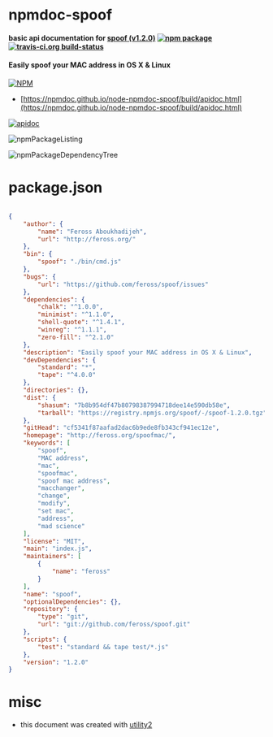 # npmdoc-spoof

#### basic api documentation for  [spoof (v1.2.0)](http://feross.org/spoofmac/)  [![npm package](https://img.shields.io/npm/v/npmdoc-spoof.svg?style=flat-square)](https://www.npmjs.org/package/npmdoc-spoof) [![travis-ci.org build-status](https://api.travis-ci.org/npmdoc/node-npmdoc-spoof.svg)](https://travis-ci.org/npmdoc/node-npmdoc-spoof)

#### Easily spoof your MAC address in OS X & Linux

[![NPM](https://nodei.co/npm/spoof.png?downloads=true&downloadRank=true&stars=true)](https://www.npmjs.com/package/spoof)

- [https://npmdoc.github.io/node-npmdoc-spoof/build/apidoc.html](https://npmdoc.github.io/node-npmdoc-spoof/build/apidoc.html)

[![apidoc](https://npmdoc.github.io/node-npmdoc-spoof/build/screenCapture.buildCi.browser.%252Ftmp%252Fbuild%252Fapidoc.html.png)](https://npmdoc.github.io/node-npmdoc-spoof/build/apidoc.html)

![npmPackageListing](https://npmdoc.github.io/node-npmdoc-spoof/build/screenCapture.npmPackageListing.svg)

![npmPackageDependencyTree](https://npmdoc.github.io/node-npmdoc-spoof/build/screenCapture.npmPackageDependencyTree.svg)



# package.json

```json

{
    "author": {
        "name": "Feross Aboukhadijeh",
        "url": "http://feross.org/"
    },
    "bin": {
        "spoof": "./bin/cmd.js"
    },
    "bugs": {
        "url": "https://github.com/feross/spoof/issues"
    },
    "dependencies": {
        "chalk": "^1.0.0",
        "minimist": "^1.1.0",
        "shell-quote": "^1.4.1",
        "winreg": "^1.1.1",
        "zero-fill": "^2.1.0"
    },
    "description": "Easily spoof your MAC address in OS X & Linux",
    "devDependencies": {
        "standard": "*",
        "tape": "^4.0.0"
    },
    "directories": {},
    "dist": {
        "shasum": "7b8b954df47b80798387994718dee14e590db58e",
        "tarball": "https://registry.npmjs.org/spoof/-/spoof-1.2.0.tgz"
    },
    "gitHead": "cf5341f87aafad2dac6b9ede8fb343cf941ec12e",
    "homepage": "http://feross.org/spoofmac/",
    "keywords": [
        "spoof",
        "MAC address",
        "mac",
        "spoofmac",
        "spoof mac address",
        "macchanger",
        "change",
        "modify",
        "set mac",
        "address",
        "mad science"
    ],
    "license": "MIT",
    "main": "index.js",
    "maintainers": [
        {
            "name": "feross"
        }
    ],
    "name": "spoof",
    "optionalDependencies": {},
    "repository": {
        "type": "git",
        "url": "git://github.com/feross/spoof.git"
    },
    "scripts": {
        "test": "standard && tape test/*.js"
    },
    "version": "1.2.0"
}
```



# misc
- this document was created with [utility2](https://github.com/kaizhu256/node-utility2)
